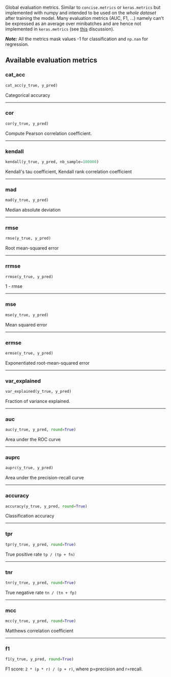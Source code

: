 Global evaluation metrics. Similar to `concise.metrics` or `keras.metrics` but implemented with numpy and intended to be used on the *whole dataset* after training the model. Many evaluation metrics (AUC, F1, ...) namely can't be expressed as an average over minibatches and are hence not implemented in `keras.metrics` (see [this](https://github.com/fchollet/keras/issues/5794) discussion).

***Note:*** All the metrics mask values -1 for classification and `np.nan` for regression.

## Available evaluation metrics

### cat_acc


```python
cat_acc(y_true, y_pred)
```


Categorical accuracy

----

### cor


```python
cor(y_true, y_pred)
```


Compute Pearson correlation coefficient.

----

### kendall


```python
kendall(y_true, y_pred, nb_sample=100000)
```


Kendall's tau coefficient, Kendall rank correlation coefficient

----

### mad


```python
mad(y_true, y_pred)
```


Median absolute deviation

----

### rmse


```python
rmse(y_true, y_pred)
```


Root mean-squared error

----

### rrmse


```python
rrmse(y_true, y_pred)
```


1 - rmse

----

### mse


```python
mse(y_true, y_pred)
```


Mean squared error

----

### ermse


```python
ermse(y_true, y_pred)
```


Exponentiated root-mean-squared error

----

### var_explained


```python
var_explained(y_true, y_pred)
```


Fraction of variance explained.

----

### auc


```python
auc(y_true, y_pred, round=True)
```


Area under the ROC curve

----

### auprc


```python
auprc(y_true, y_pred)
```


Area under the precision-recall curve

----

### accuracy


```python
accuracy(y_true, y_pred, round=True)
```


Classification accuracy

----

### tpr


```python
tpr(y_true, y_pred, round=True)
```


True positive rate `tp / (tp + fn)`

----

### tnr


```python
tnr(y_true, y_pred, round=True)
```


True negative rate `tn / (tn + fp)`

----

### mcc


```python
mcc(y_true, y_pred, round=True)
```


Matthews correlation coefficient

----

### f1


```python
f1(y_true, y_pred, round=True)
```


F1 score: `2 * (p * r) / (p + r)`, where p=precision and r=recall.

